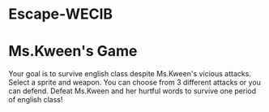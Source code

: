 # Escape-WECIB

# Ms.Kween's Game<br>

Your goal is to survive english class despite Ms.Kween's vicious attacks. Select a sprite and weapon. You can choose from 3 different attacks or you can defend. Defeat Ms.Kween and her hurtful words to survive one period of english class!
